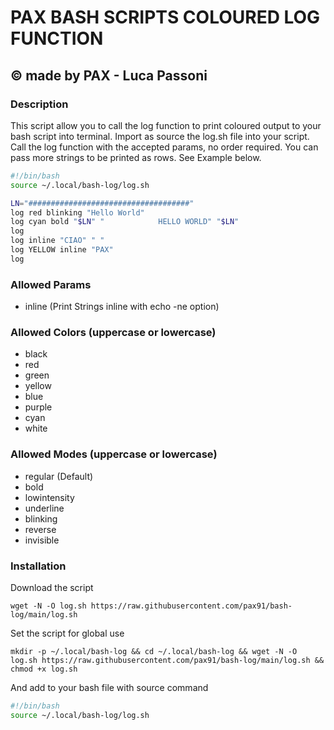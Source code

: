 # PAX BASH SCRIPTS COLOURED LOG FUNCTION
## © made by PAX - Luca Passoni

### Description
This script allow you to call the log function to print coloured output to your bash script into terminal.
Import as source the log.sh file into your script.
Call the log function with the accepted params, no order required.
You can pass more strings to be printed as rows. See Example below.
```bash
#!/bin/bash
source ~/.local/bash-log/log.sh

LN="####################################"
log red blinking "Hello World"
log cyan bold "$LN" "            HELLO WORLD" "$LN"
log 
log inline "CIAO" " "
log YELLOW inline "PAX"
log
```
### Allowed Params
- inline (Print Strings inline with echo -ne option)
### Allowed Colors (uppercase or lowercase)
- black
- red
- green
- yellow
- blue
- purple
- cyan
- white
### Allowed Modes (uppercase or lowercase)
- regular (Default)
- bold
- lowintensity
- underline
- blinking
- reverse
- invisible
### Installation
Download the script
```
wget -N -O log.sh https://raw.githubusercontent.com/pax91/bash-log/main/log.sh
```
Set the script for global use
```
mkdir -p ~/.local/bash-log && cd ~/.local/bash-log && wget -N -O log.sh https://raw.githubusercontent.com/pax91/bash-log/main/log.sh && chmod +x log.sh
```
And add to your bash file with source command
```bash
#!/bin/bash
source ~/.local/bash-log/log.sh
```
